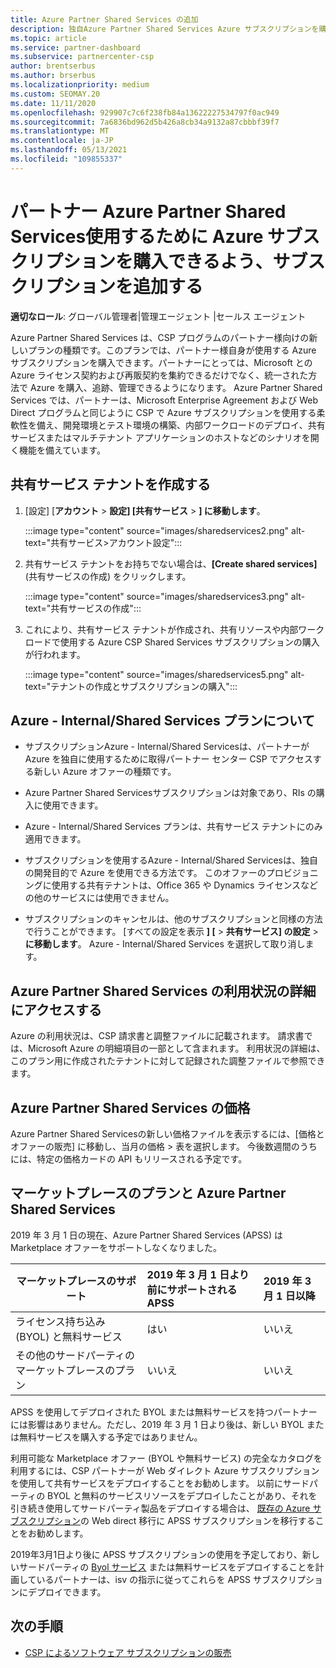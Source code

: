 ```yaml
---
title: Azure Partner Shared Services の追加
description: 独自Azure Partner Shared Services Azure サブスクリプションを購入し、Azure を購入、追跡、管理するための統一された方法を使用します。
ms.topic: article
ms.service: partner-dashboard
ms.subservice: partnercenter-csp
author: brentserbus
ms.author: brserbus
ms.localizationpriority: medium
ms.custom: SEOMAY.20
ms.date: 11/11/2020
ms.openlocfilehash: 929907c7c6f238fb84a13622227534797f0ac949
ms.sourcegitcommit: 7a6836bd962d5b426a8cb34a9132a87cbbbf39f7
ms.translationtype: MT
ms.contentlocale: ja-JP
ms.lasthandoff: 05/13/2021
ms.locfileid: "109855337"
---
```

# <a name="add-azure-partner-shared-services-so-partners-can-buy-azure-subscriptions-for-their-own-use"></a>パートナー Azure Partner Shared Services使用するために Azure サブスクリプションを購入できるよう、サブスクリプションを追加する

**適切なロール**: グローバル管理者|管理エージェント |セールス エージェント

Azure Partner Shared Services は、CSP プログラムのパートナー様向けの新しいプランの種類です。このプランでは、パートナー様自身が使用する Azure サブスクリプションを購入できます。パートナーにとっては、Microsoft との Azure ライセンス契約および再販契約を集約できるだけでなく、統一された方法で Azure を購入、追跡、管理できるようになります。 Azure Partner Shared Services では、パートナーは、Microsoft Enterprise Agreement および Web Direct プログラムと同じように CSP で Azure サブスクリプションを使用する柔軟性を備え、開発環境とテスト環境の構築、内部ワークロードのデプロイ、共有サービスまたはマルチテナント アプリケーションのホストなどのシナリオを開く機能を備えています。  

## <a name="create-the-shared-services-tenant"></a>共有サービス テナントを作成する

1. [設定] [**アカウント**  >  **設定] [共有サービス**  >  **] に移動します**。

   :::image type="content" source="images/sharedservices2.png" alt-text="共有サービス>アカウント設定":::

2. 共有サービス テナントをお持ちでない場合は、**[Create shared services]** (共有サービスの作成) をクリックします。

   :::image type="content" source="images/sharedservices3.png" alt-text="共有サービスの作成":::

3. これにより、共有サービス テナントが作成され、共有リソースや内部ワークロードで使用する Azure CSP Shared Services サブスクリプションの購入が行われます。

   :::image type="content" source="images/sharedservices5.png" alt-text="テナントの作成とサブスクリプションの購入":::

## <a name="about-the-azure--internalshared-services-offer"></a>Azure - Internal/Shared Services プランについて

- サブスクリプションAzure - Internal/Shared Servicesは、パートナーが Azure を独自に使用するために取得パートナー センター CSP でアクセスする新しい Azure オファーの種類です。

- Azure Partner Shared Servicesサブスクリプションは対象であり、RIs の購入に使用できます。

- Azure - Internal/Shared Services プランは、共有サービス テナントにのみ適用できます。

- サブスクリプションを使用するAzure - Internal/Shared Servicesは、独自の開発目的で Azure を使用できる方法です。 このオファーのプロビジョニングに使用する共有テナントは、Office 365 や Dynamics ライセンスなどの他のサービスには使用できません。

- サブスクリプションのキャンセルは、他のサブスクリプションと同様の方法で行うことができます。 [すべての設定を表示 **] [**  >  **共有サービス] の設定**  >  **に移動します**。 Azure - Internal/Shared Services を選択して取り消します。

## <a name="accessing-azure-partner-shared-services-consumption-details"></a>Azure Partner Shared Services の利用状況の詳細にアクセスする

Azure の利用状況は、CSP 請求書と調整ファイルに記載されます。 請求書では、Microsoft Azure の明細項目の一部として含まれます。 利用状況の詳細は、このプラン用に作成されたテナントに対して記録された調整ファイルで参照できます。

## <a name="azure-partner-shared-services-pricing"></a>Azure Partner Shared Services の価格

Azure Partner Shared Servicesの新しい価格ファイルを表示するには、[価格とオファーの販売] に移動し、当月の価格  >  表を選択します。 今後数週間のうちには、特定の価格カードの API もリリースされる予定です。

## <a name="marketplace-offers-and-azure-partner-shared-services"></a>マーケットプレースのプランと Azure Partner Shared Services

2019 年 3 月 1 日の現在、Azure Partner Shared Services (APSS) は Marketplace オファーをサポートしなくなりました。

|**マーケットプレースのサポート**   |**2019 年 3 月 1 日より前にサポートされる APSS**|**2019 年 3 月 1 日以降**|
|---------------------------|:----------------------------|:-------------------|
|ライセンス持ち込み (BYOL) と無料サービス   | はい   | いいえ|
|その他のサードパーティのマーケットプレースのプラン   | いいえ   |いいえ|

APSS を使用してデプロイされた BYOL または無料サービスを持つパートナーには影響はありません。ただし、2019 年 3 月 1 日より後は、新しい BYOL または無料サービスを購入する予定ではありません。

利用可能な Marketplace オファー (BYOL や無料サービス) の完全なカタログを利用するには、CSP パートナーが Web ダイレクト Azure サブスクリプションを使用して共有サービスをデプロイすることをお勧めします。  以前にサードパーティの BYOL と無料のサービスリソースをデプロイしたことがあり、それを引き続き使用してサードパーティ製品をデプロイする場合は、 [既存の Azure サブスクリプション](/azure/cloud-solution-provider/migration/migration#migrating-existing-azure-subscriptions)の Web direct 移行に APSS サブスクリプションを移行することをお勧めします。

2019年3月1日より後に APSS サブスクリプションの使用を予定しており、新しいサードパーティの [Byol サービス](https://azuremarketplace.microsoft.com/marketplace/apps?filters=byol) または無料サービスをデプロイすることを計画しているパートナーは、isv の指示に従ってこれらを APSS サブスクリプションにデプロイできます。

## <a name="next-steps"></a>次の手順

- [CSP によるソフトウェア サブスクリプションの販売](csp-software-subscriptions.md)